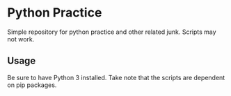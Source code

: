 # Python Practice

Simple repository for python practice and other related junk. Scripts may not work.

## Usage

Be sure to have Python 3 installed. Take note that the scripts are dependent on pip packages.